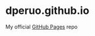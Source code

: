 dperuo.github.io
================

My official [GitHub Pages][ghp] repo

[ghp]: http://dperuo.github.io

